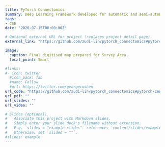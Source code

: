 ```yaml
---
title: PyTorch Connectomics
summary: Deep Learning Framework developed for automatic and semi-automatic data annotation in connectomics. Contributed during internship at Lichtman Lab, Harvard University. 
tags:
- CSE
date: "2020-07-15T00:00:00Z"

# Optional external URL for project (replaces project detail page).
external_link: "https://github.com/zudi-lin/pytorch_connectomics#pytorch-connectomics"

image:
  caption: Final digitised map prepared for Survey Area.  
  focal_point: Smart

#links:
#- icon: twitter
  #icon_pack: fab
  #name: Follow
  #url: https://twitter.com/georgecushen
url_code: "https://github.com/zudi-lin/pytorch_connectomics#pytorch-connectomics"
url_pdf: ""
url_slides: ""
url_video: ""

# Slides (optional).
#   Associate this project with Markdown slides.
#   Simply enter your slide deck's filename without extension.
#   E.g. `slides = "example-slides"` references `content/slides/example-slides.md`.
#   Otherwise, set `slides = ""`.
#slides: example
---
```

